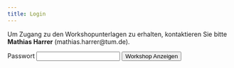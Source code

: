 ```yaml
---
title: Login
---
```



<p>Um Zugang zu den Workshopunterlagen zu erhalten, kontaktieren Sie bitte <br><b>Mathias Harrer</b> (mathias.harrer@tum.de).</p>

<form action="/.netlify/functions/login" method="POST">
    <label for="password">Passwort</label>
    <input type="password" name="password" id="password" style="padding-right: 5px;"/>
    <button class="btn-primary" type="submit">Workshop Anzeigen</button>
  </form>